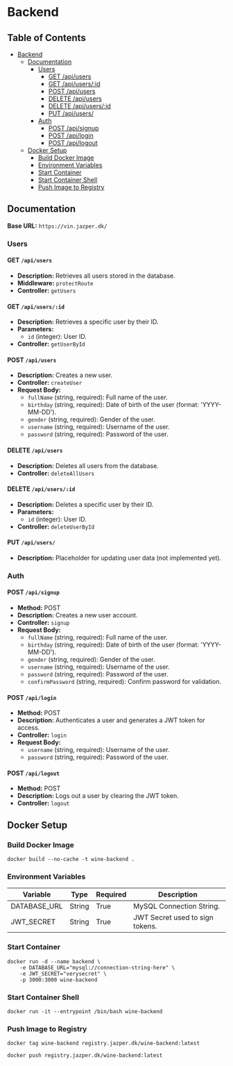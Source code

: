 # Backend

<!-- TOC ignore:true -->
## Table of Contents
<!-- TOC -->

- [Backend](#backend)
    - [Documentation](#documentation)
        - [Users](#users)
            - [GET /api/users](#get-apiusers)
            - [GET /api/users/:id](#get-apiusersid)
            - [POST /api/users](#post-apiusers)
            - [DELETE /api/users](#delete-apiusers)
            - [DELETE /api/users/:id](#delete-apiusersid)
            - [PUT /api/users/](#put-apiusers)
        - [Auth](#auth)
            - [POST /api/signup](#post-apisignup)
            - [POST /api/login](#post-apilogin)
            - [POST /api/logout](#post-apilogout)
    - [Docker Setup](#docker-setup)
        - [Build Docker Image](#build-docker-image)
        - [Environment Variables](#environment-variables)
        - [Start Container](#start-container)
        - [Start Container Shell](#start-container-shell)
        - [Push Image to Registry](#push-image-to-registry)

<!-- /TOC -->

## Documentation

**Base URL:** `https://vin.jazper.dk/`

### Users

#### GET `/api/users`

- **Description:** Retrieves all users stored in the database.
- **Middleware:** `protectRoute`
- **Controller:** `getUsers`

#### GET `/api/users/:id`

- **Description:** Retrieves a specific user by their ID.
- **Parameters:**
  - `id` (integer): User ID.
- **Controller:** `getUserById`

#### POST `/api/users`

- **Description:** Creates a new user.
- **Controller:** `createUser`
- **Request Body:**
  - `fullName` (string, required): Full name of the user.
  - `birthday` (string, required): Date of birth of the user (format: 'YYYY-MM-DD').
  - `gender` (string, required): Gender of the user.
  - `username` (string, required): Username of the user.
  - `password` (string, required): Password of the user.

#### DELETE `/api/users`

- **Description:** Deletes all users from the database.
- **Controller:** `deleteAllUsers`

#### DELETE `/api/users/:id`

- **Description:** Deletes a specific user by their ID.
- **Parameters:**
  - `id` (integer): User ID.
- **Controller:** `deleteUserById`

#### PUT `/api/users/`

- **Description:** Placeholder for updating user data (not implemented yet).

### Auth

#### POST `/api/signup`

- **Method:** POST
- **Description:** Creates a new user account.
- **Controller:** `signup`
- **Request Body:**
  - `fullName` (string, required): Full name of the user.
  - `birthday` (string, required): Date of birth of the user (format: 'YYYY-MM-DD').
  - `gender` (string, required): Gender of the user.
  - `username` (string, required): Username of the user.
  - `password` (string, required): Password of the user.
  - `confirmPassword` (string, required): Confirm password for validation.

#### POST `/api/login`

- **Method:** POST
- **Description:** Authenticates a user and generates a JWT token for access.
- **Controller:** `login`
- **Request Body:**
  - `username` (string, required): Username of the user.
  - `password` (string, required): Password of the user.

#### POST `/api/logout`

- **Method:** POST
- **Description:** Logs out a user by clearing the JWT token.
- **Controller:** `logout`

## Docker Setup

### Build Docker Image

```console
docker build --no-cache -t wine-backend .
```

### Environment Variables

| Variable | Type | Required | Description |
|----------|------|----------|-------------|
| DATABASE_URL | String | True | MySQL Connection String. |
| JWT_SECRET | String | True | JWT Secret used to sign tokens. |

### Start Container

```console
docker run -d --name backend \
    -e DATABASE_URL="mysql://connection-string-here" \
    -e JWT_SECRET="verysecret" \
    -p 3000:3000 wine-backend
```

### Start Container Shell

```console
docker run -it --entrypoint /bin/bash wine-backend
```

### Push Image to Registry

```console
docker tag wine-backend registry.jazper.dk/wine-backend:latest
```

```console
docker push registry.jazper.dk/wine-backend:latest
```
